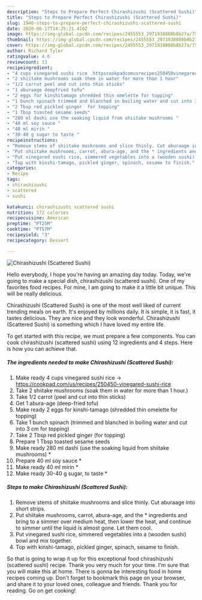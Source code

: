 ```yaml
---
description: "Steps to Prepare Perfect Chirashizushi (Scattered Sushi)"
title: "Steps to Prepare Perfect Chirashizushi (Scattered Sushi)"
slug: 1946-steps-to-prepare-perfect-chirashizushi-scattered-sushi
date: 2020-06-17T14:25:21.410Z
image: https://img-global.cpcdn.com/recipes/2455553_2971938808b8b27a/751x532cq70/chirashizushi-scattered-sushi-recipe-main-photo.jpg
thumbnail: https://img-global.cpcdn.com/recipes/2455553_2971938808b8b27a/751x532cq70/chirashizushi-scattered-sushi-recipe-main-photo.jpg
cover: https://img-global.cpcdn.com/recipes/2455553_2971938808b8b27a/751x532cq70/chirashizushi-scattered-sushi-recipe-main-photo.jpg
author: Richard Tyler
ratingvalue: 4.6
reviewcount: 13
recipeingredient:
- "4 cups vinegared sushi rice  httpscookpadcomusrecipes250450vinegaredsushirice"
- "2 shiitake mushrooms soak them in water for more than 1 hour"
- "1/2 carrot peel and cut into thin sticks"
- "1 aburaage deepfried tofu"
- "2 eggs for kinshitamago shredded thin omelette for topping"
- "1 bunch spinach trimmed and blanched in boiling water and cut into 3 cm for topping"
- "2 Tbsp red pickled ginger  for topping"
- "1 Tbsp toasted sesame seeds"
- "280 ml dashi use the soaking liquid from shiitake mushrooms "
- "40 ml soy sauce "
- "40 ml mirin "
- "30-40 g sugar to taste "
recipeinstructions:
- "Remove stems of shiitake mushrooms and slice thinly. Cut aburaage into short strips."
- "Put shiitake mushrooms, carrot, abura-age, and the * ingredients and bring to a simmer over medium heat, then lower the heat, and continue to simmer until the liquid is almost gone. Let them cool."
- "Put vinegared sushi rice, simmered vegetables into a (wooden sushi) bowl and mix together."
- "Top with kinshi-tamago, pickled ginger, spinach, sesame to finish."
categories:
- Recipe
tags:
- chirashizushi
- scattered
- sushi

katakunci: chirashizushi scattered sushi 
nutrition: 172 calories
recipecuisine: American
preptime: "PT25M"
cooktime: "PT57M"
recipeyield: "3"
recipecategory: Dessert

---
```



![Chirashizushi (Scattered Sushi)](https://img-global.cpcdn.com/recipes/2455553_2971938808b8b27a/751x532cq70/chirashizushi-scattered-sushi-recipe-main-photo.jpg)

Hello everybody, I hope you're having an amazing day today. Today, we're going to make a special dish, chirashizushi (scattered sushi). One of my favorites food recipes. For mine, I am going to make it a little bit unique. This will be really delicious.



Chirashizushi (Scattered Sushi) is one of the most well liked of current trending meals on earth. It's enjoyed by millions daily. It is simple, it is fast, it tastes delicious. They are nice and they look wonderful. Chirashizushi (Scattered Sushi) is something which I have loved my entire life.


To get started with this recipe, we must prepare a few components. You can cook chirashizushi (scattered sushi) using 12 ingredients and 4 steps. Here is how you can achieve that.

<!--inarticleads1-->

##### The ingredients needed to make Chirashizushi (Scattered Sushi):

1. Make ready 4 cups vinegared sushi rice → https://cookpad.com/us/recipes/250450-vinegared-sushi-rice
1. Take 2 shiitake mushrooms (soak them in water for more than 1 hour.)
1. Take 1/2 carrot (peel and cut into thin sticks)
1. Get 1 abura-age (deep-fried tofu)
1. Make ready 2 eggs for kinshi-tamago (shredded thin omelette for topping)
1. Take 1 bunch spinach (trimmed and blanched in boiling water and cut into 3 cm for topping)
1. Take 2 Tbsp red pickled ginger  (for topping)
1. Prepare 1 Tbsp toasted sesame seeds
1. Make ready 280 ml dashi (use the soaking liquid from shiitake mushrooms) *
1. Prepare 40 ml soy sauce *
1. Make ready 40 ml mirin *
1. Make ready 30-40 g sugar, to taste *




<!--inarticleads2-->

##### Steps to make Chirashizushi (Scattered Sushi):

1. Remove stems of shiitake mushrooms and slice thinly. Cut aburaage into short strips.
1. Put shiitake mushrooms, carrot, abura-age, and the * ingredients and bring to a simmer over medium heat, then lower the heat, and continue to simmer until the liquid is almost gone. Let them cool.
1. Put vinegared sushi rice, simmered vegetables into a (wooden sushi) bowl and mix together.
1. Top with kinshi-tamago, pickled ginger, spinach, sesame to finish.




So that is going to wrap it up for this exceptional food chirashizushi (scattered sushi) recipe. Thank you very much for your time. I'm sure that you will make this at home. There is gonna be interesting food in home recipes coming up. Don't forget to bookmark this page on your browser, and share it to your loved ones, colleague and friends. Thank you for reading. Go on get cooking!
